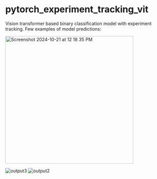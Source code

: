 # pytorch_experiment_tracking_vit
Vision transformer based binary classification model with experiment tracking. Few examples of model predictions:

<img width="400" alt="Screenshot 2024-10-21 at 12 18 35 PM" src="https://github.com/user-attachments/assets/06d1a41d-0b5c-4a40-9633-a4c988d0380e">

![output3](https://github.com/user-attachments/assets/810c8ce1-9ccb-423d-8b24-dfecc3ed2bd2)
![output2](https://github.com/user-attachments/assets/df8ed89a-70ca-4f71-8b3a-b2d17a24cd57)
